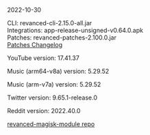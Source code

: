 2022-10-30
  
CLI: revanced-cli-2.15.0-all.jar  
Integrations: app-release-unsigned-v0.64.0.apk  
Patches: revanced-patches-2.100.0.jar  
[Patches Changelog](https://github.com/revanced/revanced-patches/releases/tag/v2.100.0)  

YouTube version: 17.41.37  

Music (arm64-v8a) version: 5.29.52  

Music (arm-v7a) version: 5.29.52  

Twitter version: 9.65.1-release.0  

Reddit version: 2022.40.0  

[revanced-magisk-module repo](https://github.com/j-hc/revanced-magisk-module)
